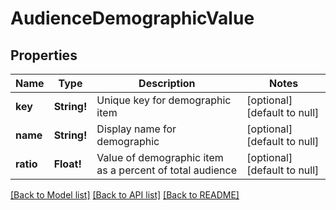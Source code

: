# AudienceDemographicValue

## Properties
Name | Type | Description | Notes
------------ | ------------- | ------------- | -------------
**key** | **String!** | Unique key for demographic item | [optional] [default to null]
**name** | **String!** | Display name for demographic | [optional] [default to null]
**ratio** | **Float!** | Value of demographic item as a percent of total audience | [optional] [default to null]

[[Back to Model list]](../README.md#documentation-for-models) [[Back to API list]](../README.md#documentation-for-api-endpoints) [[Back to README]](../README.md)


